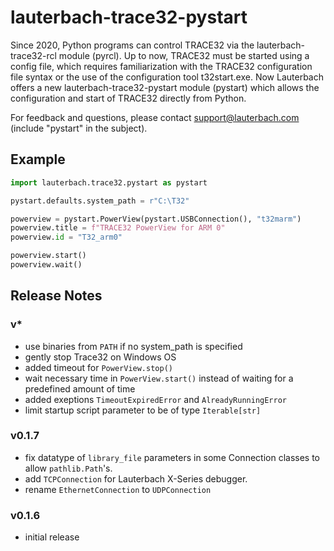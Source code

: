 # lauterbach-trace32-pystart
Since 2020, Python programs can control TRACE32 via the lauterbach-trace32-rcl module (pyrcl). Up to now, TRACE32 must be started using a config file, which requires familiarization with the TRACE32 configuration file syntax or the use of the configuration tool t32start.exe. Now Lauterbach offers a new
lauterbach-trace32-pystart module (pystart) which allows the configuration and start of TRACE32 directly from Python.

For feedback and questions, please contact support@lauterbach.com (include "pystart" in the subject).

## Example
```python
import lauterbach.trace32.pystart as pystart

pystart.defaults.system_path = r"C:\T32"

powerview = pystart.PowerView(pystart.USBConnection(), "t32marm")
powerview.title = f"TRACE32 PowerView for ARM 0"
powerview.id = "T32_arm0"

powerview.start()
powerview.wait()
```

## Release Notes
### v*
* use binaries from `PATH` if no system_path is specified
* gently stop Trace32 on Windows OS
* added timeout for `PowerView.stop()`
* wait necessary time in `PowerView.start()` instead of waiting for a predefined amount of time
* added exeptions `TimeoutExpiredError` and `AlreadyRunningError`
* limit startup script parameter to be of type `Iterable[str]`

### v0.1.7
* fix datatype of `library_file` parameters in some Connection classes to allow `pathlib.Path`'s.
* add `TCPConnection` for Lauterbach X-Series debugger.
* rename `EthernetConnection` to `UDPConnection`

### v0.1.6
* initial release
